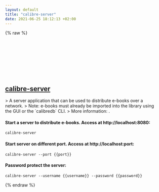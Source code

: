 ```yaml
---
layout: default
title: "calibre-server"
date: 2021-06-25 18:12:13 +02:00
---
```

{% raw %}
<h2 id="calibre-server">
  <a href="/en/common/calibre-server.html">calibre-server</a> <a href="#calibre-server"><svg class="icon">
    <use href="/assets/images/unicode_sprite.svg#link" />
  </svg></a>
</h2>
> A server application that can be used to distribute e-books over a network.
> Note: e-books must already be imported into the library using the GUI or the `calibredb` CLI.
> More information: <https://manual.calibre-ebook.com/generated/en/calibre-server.html>.

#### Start a server to distribute e-books. Access at http://localhost:8080:
```shell
calibre-server
```
#### Start server on different port. Access at http://localhost:port:
```shell
calibre-server --port {{port}}
```
#### Password protect the server:
```shell
calibre-server --username {{username}} --password {{password}}
```
{% endraw %}